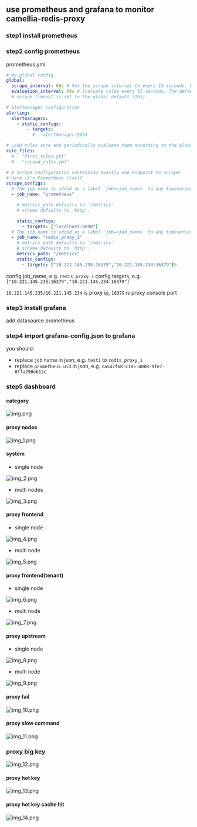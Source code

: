 
## use prometheus and grafana to monitor camellia-redis-proxy

### step1 install prometheus

### step2 config prometheus
prometheus.yml
```yaml
# my global config
global:
  scrape_interval: 60s # Set the scrape interval to every 15 seconds. Default is every 1 minute.
  evaluation_interval: 60s # Evaluate rules every 15 seconds. The default is every 1 minute.
  # scrape_timeout is set to the global default (10s).

# Alertmanager configuration
alerting:
  alertmanagers:
    - static_configs:
        - targets:
          # - alertmanager:9093

# Load rules once and periodically evaluate them according to the global 'evaluation_interval'.
rule_files:
  # - "first_rules.yml"
  # - "second_rules.yml"

# A scrape configuration containing exactly one endpoint to scrape:
# Here it's Prometheus itself.
scrape_configs:
  # The job name is added as a label `job=<job_name>` to any timeseries scraped from this config.
  - job_name: "prometheus"

    # metrics_path defaults to '/metrics'
    # scheme defaults to 'http'.

    static_configs:
      - targets: ["localhost:9090"]
  # The job name is added as a label `job=<job_name>` to any timeseries scraped from this config.
  - job_name: "redis_proxy_1"
    # metrics_path defaults to '/metrics'
    # scheme defaults to 'http'.
    metrics_path: "/metrics"
    static_configs:
      - targets: ["10.221.145.235:16379","10.221.145.234:16379"]%
```

config job_name, e.g. `redis_proxy_1`
config targets, e.g. `["10.221.145.235:16379","10.221.145.234:16379"]`

`10.221.145.235/10.221.145.234` is proxy ip, `16379` is proxy console port

### step3 install grafana
add datasource prometheus

### step4 import grafana-config.json to grafana

you should:  
* replace `job` name in json, e.g. `test1` to `redis_proxy_1`
* replace `prometheus.uid` in json, e.g. `ca547f68-c185-4008-9fe7-0ffa290eb12c`

### step5 dashboard

#### category  

![img.png](img.png)

####  proxy nodes

![img_1.png](img_1.png)

####  system 

* single node

![img_2.png](img_2.png)

* multi nodes

![img_3.png](img_3.png)

#### proxy frontend

* single node

![img_4.png](img_4.png)

* multi node

![img_5.png](img_5.png)

#### proxy frontend(tenant)

* single node

![img_6.png](img_6.png)

* multi node

![img_7.png](img_7.png)

#### proxy upstream

* single node

![img_8.png](img_8.png)

* multi node

![img_9.png](img_9.png)

#### proxy fail

![img_10.png](img_10.png)

#### proxy slow command

![img_11.png](img_11.png)

### proxy big key

![img_12.png](img_12.png)

#### proxy hot key

![img_13.png](img_13.png)

#### proxy hot key cache hit

![img_14.png](img_14.png)